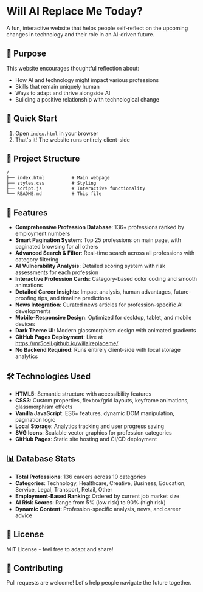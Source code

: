# Will AI Replace Me Today?

A fun, interactive website that helps people self-reflect on the upcoming changes in technology and their role in an AI-driven future.

## 🎯 Purpose

This website encourages thoughtful reflection about:
- How AI and technology might impact various professions
- Skills that remain uniquely human
- Ways to adapt and thrive alongside AI
- Building a positive relationship with technological change

## 🚀 Quick Start

1. Open `index.html` in your browser
2. That's it! The website runs entirely client-side

## 📁 Project Structure

```
/
├── index.html          # Main webpage
├── styles.css          # Styling
├── script.js           # Interactive functionality
└── README.md           # This file
```

## 🎨 Features

- **Comprehensive Profession Database**: 136+ professions ranked by employment numbers
- **Smart Pagination System**: Top 25 professions on main page, with paginated browsing for all others
- **Advanced Search & Filter**: Real-time search across all professions with category filtering
- **AI Vulnerability Analysis**: Detailed scoring system with risk assessments for each profession
- **Interactive Profession Cards**: Category-based color coding and smooth animations
- **Detailed Career Insights**: Impact analysis, human advantages, future-proofing tips, and timeline predictions
- **News Integration**: Curated news articles for profession-specific AI developments
- **Mobile-Responsive Design**: Optimized for desktop, tablet, and mobile devices
- **Dark Theme UI**: Modern glassmorphism design with animated gradients
- **GitHub Pages Deployment**: Live at https://mr5cell.github.io/willaireplaceme/
- **No Backend Required**: Runs entirely client-side with local storage analytics

## 🛠️ Technologies Used

- **HTML5**: Semantic structure with accessibility features
- **CSS3**: Custom properties, flexbox/grid layouts, keyframe animations, glassmorphism effects
- **Vanilla JavaScript**: ES6+ features, dynamic DOM manipulation, pagination logic
- **Local Storage**: Analytics tracking and user progress saving
- **SVG Icons**: Scalable vector graphics for profession categories
- **GitHub Pages**: Static site hosting and CI/CD deployment

## 📊 Database Stats

- **Total Professions**: 136 careers across 10 categories
- **Categories**: Technology, Healthcare, Creative, Business, Education, Service, Legal, Transport, Retail, Other
- **Employment-Based Ranking**: Ordered by current job market size
- **AI Risk Scores**: Range from 5% (low risk) to 90% (high risk)
- **Dynamic Content**: Profession-specific analysis, news, and career advice

## 📝 License

MIT License - feel free to adapt and share!

## 🤝 Contributing

Pull requests are welcome! Let's help people navigate the future together.